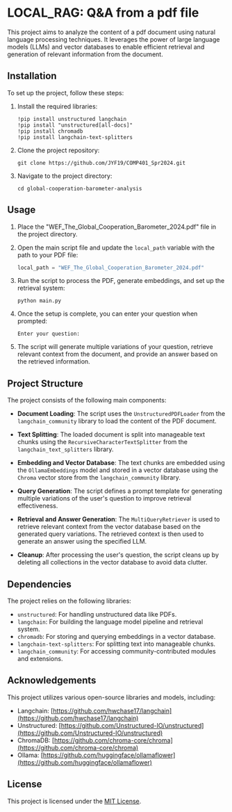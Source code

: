 # LOCAL_RAG: Q&A from a pdf file

This project aims to analyze the content of a pdf document using natural language processing techniques. It leverages the power of large language models (LLMs) and vector databases to enable efficient retrieval and generation of relevant information from the document.

## Installation

To set up the project, follow these steps:

1. Install the required libraries:
   ```
   !pip install unstructured langchain
   !pip install "unstructured[all-docs]"
   !pip install chromadb
   !pip install langchain-text-splitters
   ```

2. Clone the project repository:
   ```
   git clone https://github.com/JYF19/COMP401_Spr2024.git
   ```

3. Navigate to the project directory:
   ```
   cd global-cooperation-barometer-analysis
   ```

## Usage

1. Place the "WEF_The_Global_Cooperation_Barometer_2024.pdf" file in the project directory.

2. Open the main script file and update the `local_path` variable with the path to your PDF file:
   ```python
   local_path = "WEF_The_Global_Cooperation_Barometer_2024.pdf"
   ```

3. Run the script to process the PDF, generate embeddings, and set up the retrieval system:
   ```
   python main.py
   ```

4. Once the setup is complete, you can enter your question when prompted:
   ```
   Enter your question:
   ```

5. The script will generate multiple variations of your question, retrieve relevant context from the document, and provide an answer based on the retrieved information.

## Project Structure

The project consists of the following main components:

- **Document Loading**: The script uses the `UnstructuredPDFLoader` from the `langchain_community` library to load the content of the PDF document.

- **Text Splitting**: The loaded document is split into manageable text chunks using the `RecursiveCharacterTextSplitter` from the `langchain_text_splitters` library.

- **Embedding and Vector Database**: The text chunks are embedded using the `OllamaEmbeddings` model and stored in a vector database using the `Chroma` vector store from the `langchain_community` library.

- **Query Generation**: The script defines a prompt template for generating multiple variations of the user's question to improve retrieval effectiveness.

- **Retrieval and Answer Generation**: The `MultiQueryRetriever` is used to retrieve relevant context from the vector database based on the generated query variations. The retrieved context is then used to generate an answer using the specified LLM.

- **Cleanup**: After processing the user's question, the script cleans up by deleting all collections in the vector database to avoid data clutter.

## Dependencies

The project relies on the following libraries:

- `unstructured`: For handling unstructured data like PDFs.
- `langchain`: For building the language model pipeline and retrieval system.
- `chromadb`: For storing and querying embeddings in a vector database.
- `langchain-text-splitters`: For splitting text into manageable chunks.
- `langchain_community`: For accessing community-contributed modules and extensions.

## Acknowledgements

This project utilizes various open-source libraries and models, including:

- Langchain: [https://github.com/hwchase17/langchain](https://github.com/hwchase17/langchain)
- Unstructured: [https://github.com/Unstructured-IO/unstructured](https://github.com/Unstructured-IO/unstructured)
- ChromaDB: [https://github.com/chroma-core/chroma](https://github.com/chroma-core/chroma)
- Ollama: [https://github.com/huggingface/ollamaflower](https://github.com/huggingface/ollamaflower)

## License

This project is licensed under the [MIT License](LICENSE).
